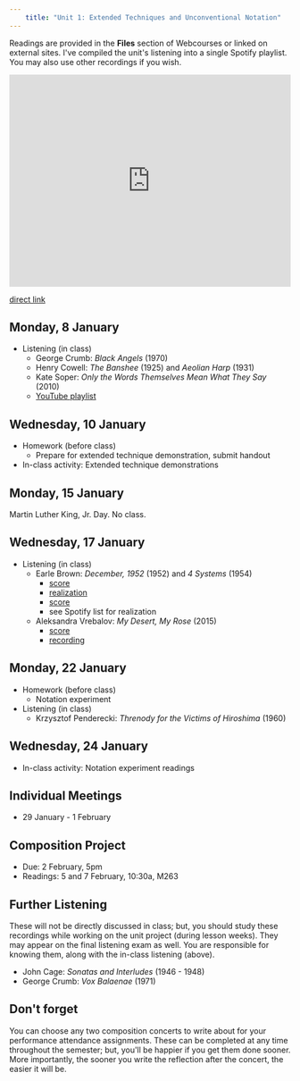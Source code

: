 ```yaml
---
	title: "Unit 1: Extended Techniques and Unconventional Notation"
---
```


Readings are provided in the **Files** section of Webcourses or linked on external sites. I've compiled the unit's listening into a single Spotify playlist. You may also use other recordings if you wish.

<iframe src="https://embed.spotify.com/?uri=spotify%3Auser%3Adavemacdo%3Aplaylist%3A65TEy1dM7qh8o61lpv2Qau" width="100%" height="380" frameborder="0" allowtransparency="true"></iframe>

[direct link](https://open.spotify.com/user/davemacdo/playlist/65TEy1dM7qh8o61lpv2Qau)

## Monday, 8 January

- Listening (in class)
	- George Crumb: _Black Angels_ (1970)
	- Henry Cowell: _The Banshee_ (1925) and _Aeolian Harp_ (1931)
	- Kate Soper: _Only the Words Themselves Mean What They Say_ (2010)
	- [YouTube playlist](https://www.youtube.com/playlist?list=PL9O2Vx6Aqkd4y6k_r69NKFHWUEAwH7-Cg)

## Wednesday, 10 January

- Homework (before class)
	- Prepare for extended technique demonstration, submit handout
- In-class activity: Extended technique demonstrations

## Monday, 15 January

Martin Luther King, Jr. Day. No class.

## Wednesday, 17 January


- Listening (in class)
	- Earle Brown: _December, 1952_ (1952) and _4 Systems_ (1954)
		- [score](http://4.bp.blogspot.com/-s8R1h5LtHPg/T2PG8ktEJPI/AAAAAAAAC2c/IrUxZGD8Cqc/s1600/Earle+Brown,+December+1952.jpg)
		- [realization](https://youtu.be/pXoLIDQPO1k)
		- [score](http://www.earle-brown.org/images/work/full.12.jpg)
		- see Spotify list for realization
	- Aleksandra Vrebalov: _My Desert, My Rose_ (2015)
		- [score](http://kronosquartet.org/images/uploads/MY_DESERT_MY_ROSE_-_FULL_SCORE_AND_PARTS2.pdf)
		- [recording](https://soundcloud.com/kronosquartet/aleksandra-vrebalov-my-desert-my-rose)

## Monday, 22 January

- Homework (before class)
	- Notation experiment
- Listening (in class)
	- Krzysztof Penderecki: _Threnody for the Victims of Hiroshima_ (1960)

## Wednesday, 24 January

- In-class activity: Notation experiment readings

## Individual Meetings

- 29 January - 1 February

## Composition Project

- Due: 2 February, 5pm
- Readings: 5 and 7 February, 10:30a, M263

## Further Listening

These will not be directly discussed in class; but, you should study these recordings while working on the unit project (during lesson weeks). They may appear on the final listening exam as well. You are responsible for knowing them, along with the in-class listening (above).

- John Cage: _Sonatas and Interludes_ (1946 - 1948)
- George Crumb: _Vox Balaenae_ (1971)

## Don't forget

You can choose any two composition concerts to write about for your performance attendance assignments. These can be completed at any time throughout the semester; but, you'll be happier if you get them done sooner. More importantly, the sooner you write the reflection after the concert, the easier it will be.
